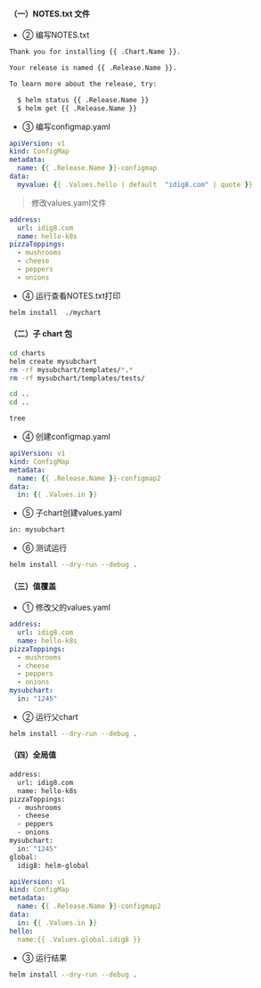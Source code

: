 

#### （一）NOTES.txt 文件

* ② 编写NOTES.txt

``` bash
Thank you for installing {{ .Chart.Name }}.

Your release is named {{ .Release.Name }}.

To learn more about the release, try:

  $ helm status {{ .Release.Name }}
  $ helm get {{ .Release.Name }}
```


* ③ 编写configmap.yaml

``` yml
apiVersion: v1
kind: ConfigMap
metadata:
  name: {{ .Release.Name }}-configmap
data:
  myvalue: {{ .Values.hello | default  "idig8.com" | quote }}
```



> 修改values.yaml文件

``` yaml
address:
  url: idig8.com
  name: hello-k8s
pizzaToppings:
  - mushrooms
  - cheese
  - peppers
  - onions
```


* ④ 运行查看NOTES.txt打印

``` bash
helm install  ./mychart
```


#### （二）子 chart 包


``` bash
cd charts
helm create mysubchart
rm -rf mysubchart/templates/*.*
rm -rf mysubchart/templates/tests/
```



``` bash
cd ..
cd ..

tree
```



* ④ 创建configmap.yaml

``` yaml
apiVersion: v1
kind: ConfigMap
metadata:
  name: {{ .Release.Name }}-configmap2
data:
  in: {{ .Values.in }}
```




*  ⑤ 子chart创建values.yaml

``` bash
in: mysubchart
```




* ⑥ 测试运行

``` bash
helm install --dry-run --debug .
```




#### （三）值覆盖

* ① 修改父的values.yaml

``` yml
address:
  url: idig8.com
  name: hello-k8s
pizzaToppings:
  - mushrooms
  - cheese
  - peppers
  - onions
mysubchart:
  in: "1245"
```



* ② 运行父chart


``` bash
helm install --dry-run --debug .
```


#### （四）全局值


``` bash
address:
  url: idig8.com
  name: hello-k8s
pizzaToppings:
  - mushrooms
  - cheese
  - peppers
  - onions
mysubchart:
  in: "1245"
global:
  idig8: helm-global
```




``` yml
apiVersion: v1
kind: ConfigMap
metadata:
  name: {{ .Release.Name }}-configmap2
data:
  in: {{ .Values.in }}
hello:
  name:{{ .Values.global.idig8 }}
```



* ③ 运行结果


``` bash
helm install --dry-run --debug .
```



